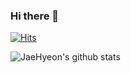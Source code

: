 ### Hi there 👋

[![Hits](https://hits.seeyoufarm.com/api/count/incr/badge.svg?url=https%3A%2F%2Fgithub.com%2Fjaehyeon-SMU%2Fjaehyeon-SMU.git&count_bg=%23CC1AB8&title_bg=%23203651&icon=linux.svg&icon_color=%23E7E7E7&title=+Today&edge_flat=false)](https://hits.seeyoufarm.com)

![JaeHyeon's github stats](https://github-readme-stats.vercel.app/api?username=jaehyeon-SMU&show_icons=true)

